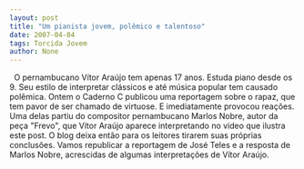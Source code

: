 ```yaml
---
layout: post
title: "Um pianista jovem, polêmico e talentoso"
date: 2007-04-04
tags: Torcida Jovem
author: None
---
```



&nbsp;
O pernambucano Vítor Araújo tem apenas 17 anos. Estuda piano desde os 9. Seu estilo de interpretar clássicos e até música popular tem causado polêmica.
Ontem o Caderno C publicou uma reportagem sobre o rapaz, que tem pavor de ser chamado de virtuose. E imediatamente provocou reações. 
Uma delas partiu do compositor pernambucano Marlos Nobre, autor da peça \"Frevo\", que Vítor Araújo aparece interpretando no vídeo que ilustra este post. 
O blog deixa então para os leitores tirarem suas próprias conclusões. Vamos republicar a&nbsp;reportagem de José Teles e a&nbsp;resposta de Marlos Nobre, acrescidas de algumas interpretações de Vítor Araújo. 